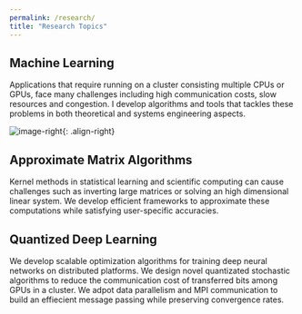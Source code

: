```yaml
---
permalink: /research/
title: "Research Topics"
---
```

## Machine Learning

Applications that require running on a cluster consisting multiple CPUs or GPUs, face many challenges including high communication costs, slow resources and congestion. I develop algorithms and tools that tackles these problems in both theoretical and systems engineering aspects.

![image-right]({{site.url}}{{site.baseurl}}/assets/images/ML.jpg){: .align-right}  

## Approximate Matrix Algorithms

Kernel methods in statistical learning and scientific computing can cause challenges such as inverting large matrices or solving an high dimensional linear system. We develop efficient frameworks to approximate these computations while satisfying user-specific accuracies.
  
## Quantized Deep Learning

We develop scalable optimization algorithms for training deep neural networks on distributed platforms. We design novel quantizated stochastic algorithms to reduce the communication cost of transferred bits among GPUs in a cluster. We adpot data parallelism and MPI communication to build an effiecient message passing while preserving convergence rates.
    







